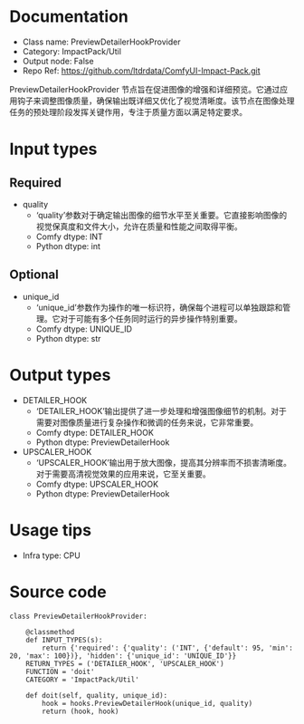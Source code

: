 # Documentation
- Class name: PreviewDetailerHookProvider
- Category: ImpactPack/Util
- Output node: False
- Repo Ref: https://github.com/ltdrdata/ComfyUI-Impact-Pack.git

PreviewDetailerHookProvider 节点旨在促进图像的增强和详细预览。它通过应用钩子来调整图像质量，确保输出既详细又优化了视觉清晰度。该节点在图像处理任务的预处理阶段发挥关键作用，专注于质量方面以满足特定要求。

# Input types
## Required
- quality
    - ‘quality’参数对于确定输出图像的细节水平至关重要。它直接影响图像的视觉保真度和文件大小，允许在质量和性能之间取得平衡。
    - Comfy dtype: INT
    - Python dtype: int
## Optional
- unique_id
    - ‘unique_id’参数作为操作的唯一标识符，确保每个进程可以单独跟踪和管理。它对于可能有多个任务同时运行的异步操作特别重要。
    - Comfy dtype: UNIQUE_ID
    - Python dtype: str

# Output types
- DETAILER_HOOK
    - ‘DETAILER_HOOK’输出提供了进一步处理和增强图像细节的机制。对于需要对图像质量进行复杂操作和微调的任务来说，它非常重要。
    - Comfy dtype: DETAILER_HOOK
    - Python dtype: PreviewDetailerHook
- UPSCALER_HOOK
    - ‘UPSCALER_HOOK’输出用于放大图像，提高其分辨率而不损害清晰度。对于需要高清视觉效果的应用来说，它至关重要。
    - Comfy dtype: UPSCALER_HOOK
    - Python dtype: PreviewDetailerHook

# Usage tips
- Infra type: CPU

# Source code
```
class PreviewDetailerHookProvider:

    @classmethod
    def INPUT_TYPES(s):
        return {'required': {'quality': ('INT', {'default': 95, 'min': 20, 'max': 100})}, 'hidden': {'unique_id': 'UNIQUE_ID'}}
    RETURN_TYPES = ('DETAILER_HOOK', 'UPSCALER_HOOK')
    FUNCTION = 'doit'
    CATEGORY = 'ImpactPack/Util'

    def doit(self, quality, unique_id):
        hook = hooks.PreviewDetailerHook(unique_id, quality)
        return (hook, hook)
```